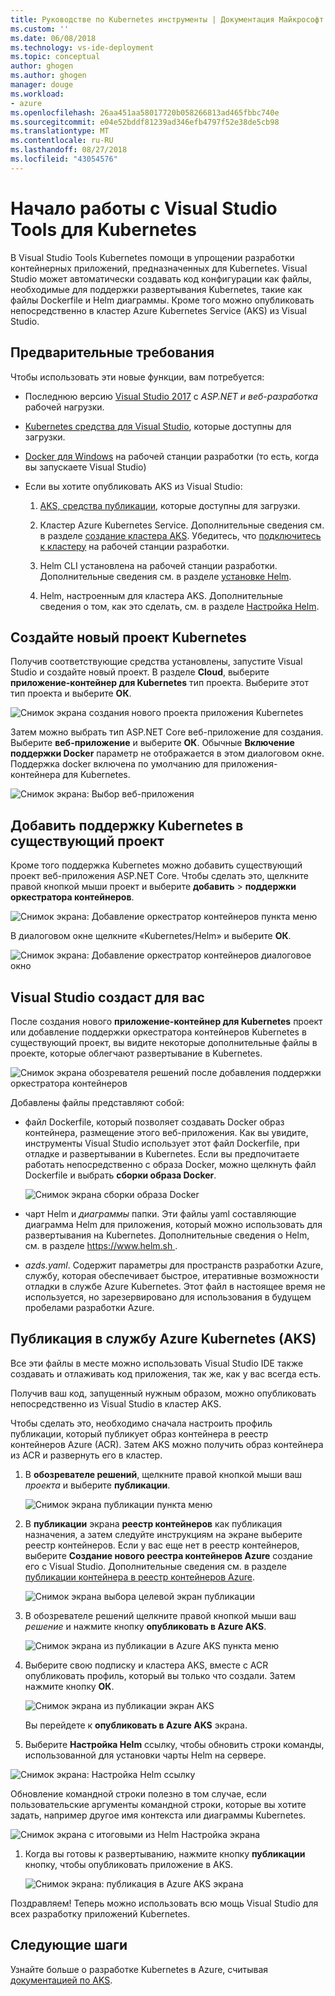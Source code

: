 ```yaml
---
title: Руководстве по Kubernetes инструменты | Документация Майкрософт
ms.custom: ''
ms.date: 06/08/2018
ms.technology: vs-ide-deployment
ms.topic: conceptual
author: ghogen
ms.author: ghogen
manager: douge
ms.workload:
- azure
ms.openlocfilehash: 26aa451aa58017720b058266813ad465fbbc740e
ms.sourcegitcommit: e04e52bddf81239ad346efb4797f52e38de5cb98
ms.translationtype: MT
ms.contentlocale: ru-RU
ms.lasthandoff: 08/27/2018
ms.locfileid: "43054576"
---
```

# <a name="get-started-with-visual-studio-kubernetes-tools"></a>Начало работы с Visual Studio Tools для Kubernetes

В Visual Studio Tools Kubernetes помощи в упрощении разработки контейнерных приложений, предназначенных для Kubernetes. Visual Studio может автоматически создавать код конфигурации как файлы, необходимые для поддержки развертывания Kubernetes, такие как файлы Dockerfile и Helm диаграммы. Кроме того можно опубликовать непосредственно в кластер Azure Kubernetes Service (AKS) из Visual Studio.

## <a name="prerequisites"></a>Предварительные требования

Чтобы использовать эти новые функции, вам потребуется:

- Последнюю версию [Visual Studio 2017](https://visualstudio.microsoft.com/download) с *ASP.NET и веб-разработка* рабочей нагрузки.

- [Kubernetes средства для Visual Studio](https://aka.ms/get-vsk8stools), которые доступны для загрузки.

- [Docker для Windows](https://store.docker.com/editions/community/docker-ce-desktop-windows) на рабочей станции разработки (то есть, когда вы запускаете Visual Studio)

- Если вы хотите опубликовать AKS из Visual Studio:

    1.  [AKS, средства публикации](https://aka.ms/get-vsk8spublish), которые доступны для загрузки.

    1.  Кластер Azure Kubernetes Service. Дополнительные сведения см. в разделе [создание кластера AKS](/azure/aks/kubernetes-walkthrough-portal#create-aks-cluster). Убедитесь, что [подключитесь к кластеру](/azure/aks/kubernetes-walkthrough#connect-to-the-cluster) на рабочей станции разработки.

    1.  Helm CLI установлена на рабочей станции разработки. Дополнительные сведения см. в разделе [установке Helm](https://github.com/kubernetes/helm/blob/master/docs/install.md).

    1.  Helm, настроенным для кластера AKS. Дополнительные сведения о том, как это сделать, см. в разделе [Настройка Helm](/azure/aks/kubernetes-helm#configure-helm).

## <a name="create-a-new-kubernetes-project"></a>Создайте новый проект Kubernetes

Получив соответствующие средства установлены, запустите Visual Studio и создайте новый проект. В разделе **Cloud**, выберите **приложение-контейнер для Kubernetes** тип проекта. Выберите этот тип проекта и выберите **ОК**.

![Снимок экрана создания нового проекта приложения Kubernetes](media/k8s-tools-new-k8s-app.png)

Затем можно выбрать тип ASP.NET Core веб-приложение для создания. Выберите **веб-приложение** и выберите **ОК**. Обычные **Включение поддержки Docker** параметр не отображается в этом диалоговом окне.  Поддержка docker включена по умолчанию для приложения-контейнера для Kubernetes.

![Снимок экрана: Выбор веб-приложения](media/k8s-tools-web-app-selection-screen.png)

## <a name="add-kubernetes-support-to-an-existing-project"></a>Добавить поддержку Kubernetes в существующий проект

Кроме того поддержка Kubernetes можно добавить существующий проект веб-приложения ASP.NET Core. Чтобы сделать это, щелкните правой кнопкой мыши проект и выберите **добавить** > **поддержки оркестратора контейнеров**.

![Снимок экрана: Добавление оркестратор контейнеров пункта меню](media/k8s-tools-add-container-orchestrator.png)

В диалоговом окне щелкните «Kubernetes/Helm» и выберите **ОК**.

![Снимок экрана: Добавление оркестратор контейнеров диалоговое окно](media/k8s-tools-add-container-orchestrator-dialog-box.PNG)

## <a name="what-visual-studio-creates-for-you"></a>Visual Studio создаст для вас

После создания нового **приложение-контейнер для Kubernetes** проект или добавление поддержки оркестратора контейнеров Kubernetes в существующий проект, вы видите некоторые дополнительные файлы в проекте, которые облегчают развертывание в Kubernetes.

![Снимок экрана обозревателя решений после добавления поддержки оркестратора контейнеров](media/k8s-tools-solution-explorer.png)

Добавлены файлы представляют собой:

- файл Dockerfile, который позволяет создавать Docker образ контейнера, размещение этого веб-приложения. Как вы увидите, инструменты Visual Studio использует этот файл Dockerfile, при отладке и развертывании в Kubernetes. Если вы предпочитаете работать непосредственно с образа Docker, можно щелкнуть файл Dockerfile и выбрать **сборки образа Docker**.

   ![Снимок экрана сборки образа Docker](media/k8s-tools-build-docker-image.png)

- чарт Helm и *диаграммы* папки. Эти файлы yaml составляющие диаграмма Helm для приложения, который можно использовать для развертывания на Kubernetes. Дополнительные сведения о Helm, см. в разделе [ https://www.helm.sh ](https://www.helm.sh).

- *azds.yaml*. Содержит параметры для пространств разработки Azure, службу, которая обеспечивает быстрое, итеративные возможности отладки в службе Azure Kubernetes. Этот файл в настоящее время не используется, но зарезервировано для использования в будущем пробелами разработки Azure.

## <a name="publish-to-azure-kubernetes-service-aks"></a>Публикация в службу Azure Kubernetes (AKS)

Все эти файлы в месте можно использовать Visual Studio IDE также создавать и отлаживать код приложения, так же, как у вас всегда есть.

Получив ваш код, запущенный нужным образом, можно опубликовать непосредственно из Visual Studio в кластер AKS.

Чтобы сделать это, необходимо сначала настроить профиль публикации, который публикует образ контейнера в реестр контейнеров Azure (ACR). Затем AKS можно получить образ контейнера из ACR и развернуть его в кластер.

1. В **обозревателе решений**, щелкните правой кнопкой мыши ваш *проекта* и выберите **публикации**.

   ![Снимок экрана публикации пункта меню](media/k8s-tools-publish-project.png)

1. В **публикации** экрана **реестр контейнеров** как публикация назначения, а затем следуйте инструкциям на экране выберите реестр контейнеров. Если у вас еще нет в реестр контейнеров, выберите **Создание нового реестра контейнеров Azure** создание его с Visual Studio. Дополнительные сведения см. в разделе [публикации контейнера в реестр контейнеров Azure](#publish-your-container-to-azure-container-registry).

   ![Снимок экрана выбора целевой экран публикации](media/k8s-tools-publish-to-acr.png)

1. В обозревателе решений щелкните правой кнопкой мыши ваш *решение* и нажмите кнопку **опубликовать в Azure AKS**.

   ![Снимок экрана из публикации в Azure AKS пункта меню](media/k8s-tools-publish-solution.png)

1. Выберите свою подписку и кластера AKS, вместе с ACR опубликовать профиль, который вы только что создали. Затем нажмите кнопку **ОК**.

   ![Снимок экрана из публикации экран AKS](media/k8s-tools-publish-to-aks.png)

   Вы перейдете к **опубликовать в Azure AKS** экрана.

1.  Выберите **Настройка Helm** ссылку, чтобы обновить строки команды, использованной для установки чарты Helm на сервере.

   ![Снимок экрана: Настройка Helm ссылку](media/k8s-tools-configure-helm.png)

   Обновление командной строки полезно в том случае, если пользовательские аргументы командной строки, которые вы хотите задать, например другое имя контекста или диаграммы Kubernetes.

   ![Снимок экрана с итоговыми из Helm Настройка экрана](media/k8s-tools-helm-configure-screen.png)

1. Когда вы готовы к развертыванию, нажмите кнопку **публикации** кнопку, чтобы опубликовать приложение в AKS.

   ![Снимок экрана: публикация в Azure AKS экрана](media/k8s-tools-publish-screen.png)

Поздравляем! Теперь можно использовать всю мощь Visual Studio для всех разработку приложений Kubernetes.

## <a name="next-steps"></a>Следующие шаги

Узнайте больше о разработке Kubernetes в Azure, считывая [документацией по AKS](/azure/aks).
